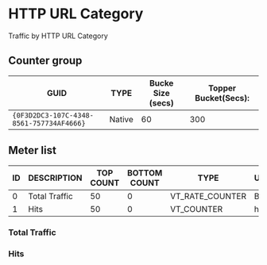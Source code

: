 # HTTP URL Category

Traffic by HTTP URL Category

## Counter group

| GUID                                     | TYPE   | Bucke Size (secs) | Topper Bucket(Secs): |
| ---------------------------------------- | ------ | ----------------- | -------------------- |
| `{0F3D2DC3-107C-4348-8561-757734AF4666}` | Native | 60                | 300                  |



## Meter list

| ID  | DESCRIPTION   | TOP COUNT | BOTTOM COUNT | TYPE            | UNITS |
| --- | ------------- | --------- | ------------ | --------------- | ----- |
| 0   | Total Traffic | 50        | 0            | VT_RATE_COUNTER | Bps   |
| 1   | Hits          | 50        | 0            | VT_COUNTER      | hits  |

### Total Traffic 
### Hits 
